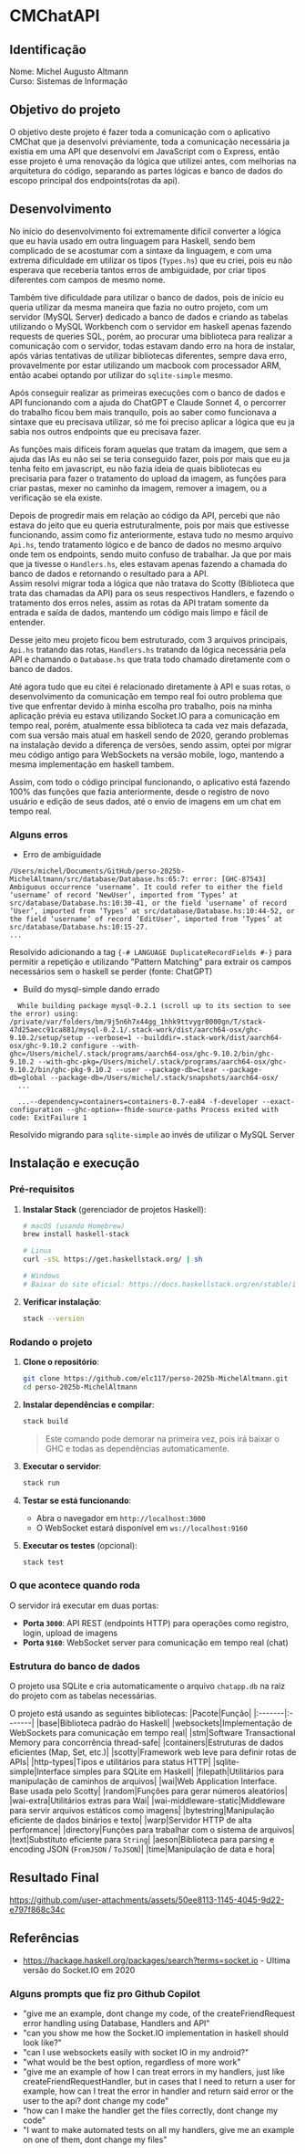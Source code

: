 # CMChatAPI

## Identificação

Nome: Michel Augusto Altmann <br>
Curso: Sistemas de Informação

## Objetivo do projeto

O objetivo deste projeto é fazer toda a comunicação com o aplicativo CMChat que ja desenvolvi préviamente, toda a comunicação necessária ja existia em uma API que desenvolvi em JavaScript com o Express, então esse projeto é uma renovação da lógica que utilizei antes, com melhorias na arquitetura do código, separando as partes lógicas e banco de dados do escopo principal dos endpoints(rotas da api).

## Desenvolvimento

No início do desenvolvimento foi extremamente difícil converter a lógica que eu havia usado em outra linguagem para Haskell, sendo bem complicado de se acostumar com a sintaxe da linguagem, e com uma extrema dificuldade em utilizar os tipos (`Types.hs`) que eu criei, pois eu não esperava que receberia tantos erros de ambiguidade, por criar tipos diferentes com campos de mesmo nome.

Também tive dificuldade para utilizar o banco de dados, pois de início eu queria utilizar da mesma maneira que fazia no outro projeto, com um servidor (MySQL Server) dedicado a banco de dados e criando as tabelas utilizando o MySQL Workbench com o servidor em haskell apenas fazendo requests de queries SQL, porém, ao procurar uma biblioteca para realizar a comunicação com o servidor, todas estavam dando erro na hora de instalar, após várias tentativas de utilizar bibliotecas diferentes, sempre dava erro, provavelmente por estar utilizando um macbook com processador ARM, então acabei optando por utilizar do `sqlite-simple` mesmo.

Após conseguir realizar as primeiras execuções com o banco de dados e API funcionando com a ajuda do ChatGPT e Claude Sonnet 4, o percorrer do trabalho ficou bem mais tranquilo, pois ao saber como funcionava a sintaxe que eu precisava utilizar, só me foi preciso aplicar a lógica que eu ja sabia  nos outros endpoints que eu precisava fazer.

As funções mais difíceis foram aquelas que tratam da imagem, que sem a ajuda das IAs eu não sei se teria conseguido fazer, pois por mais que eu ja tenha feito em javascript, eu não fazia ideia de quais bibliotecas eu precisaria para fazer o tratamento do upload da imagem, as funções para criar pastas, mexer no caminho da imagem, remover a imagem, ou a verificação se ela existe.

Depois de progredir mais em relação ao código da API, percebi que não estava do jeito que eu queria estruturalmente, pois por mais que estivesse funcionando, assim como fiz anteriormente, estava tudo no mesmo arquivo `Api.hs`, tendo tratamento lógico e de banco de dados no mesmo arquivo onde tem os endpoints, sendo muito confuso de trabalhar. Ja que por mais que ja tivesse o `Handlers.hs`, eles estavam apenas fazendo a chamada do banco de dados e retornando o resultado para a API. <br>
Assim resolvi migrar toda a lógica que não tratava do Scotty (Biblioteca que trata das chamadas da API) para os seus respectivos Handlers, e fazendo o tratamento dos erros neles, assim as rotas da API tratam somente da entrada e saída de dados, mantendo um código mais limpo e fácil de entender. 

Desse jeito meu projeto ficou bem estruturado, com 3 arquivos principais, `Api.hs` tratando das rotas, `Handlers.hs` tratando da lógica necessária pela API e chamando o `Database.hs` que trata todo chamado diretamente com o banco de dados.

Até agora tudo que eu citei é relacionado diretamente à API e suas rotas, o desenvolvimento da comunicação em tempo real foi outro problema que tive que enfrentar devido à minha escolha pro trabalho, pois na minha aplicação prévia eu estava utilizando Socket.IO para a comunicação em tempo real, porém, atualmente essa biblioteca ta cada vez mais defazada, com sua versão mais atual em haskell sendo de 2020, gerando problemas na instalação devido a diferença de versões, sendo assim, optei por migrar meu código antigo para WebSockets na versão mobile, logo, mantendo a mesma implementação em haskell tambem.

Assim, com todo o código principal funcionando, o aplicativo está fazendo 100% das funções que fazia anteriormente, desde o registro de novo usuário e edição de seus dados, até o envio de imagens em um chat em tempo real.

### Alguns erros

- Erro de ambiguidade

~~~
/Users/michel/Documents/GitHub/perso-2025b-MichelAltmann/src/database/Database.hs:65:7: error: [GHC-87543] Ambiguous occurrence ‘username’. It could refer to either the field ‘username’ of record ‘NewUser’, imported from ‘Types’ at src/database/Database.hs:10:30-41, or the field ‘username’ of record ‘User’, imported from ‘Types’ at src/database/Database.hs:10:44-52, or the field ‘username’ of record ‘EditUser’, imported from ‘Types’ at src/database/Database.hs:10:15-27. 
...
~~~
Resolvido adicionando a tag `{-# LANGUAGE DuplicateRecordFields #-}` para permitir a repetição e utilizando "Pattern Matching" para extrair os campos necessários sem o haskell se perder (fonte: ChatGPT)

- Build do mysql-simple dando errado
~~~
  While building package mysql-0.2.1 (scroll up to its section to see the error) using: /private/var/folders/bm/9j5n6h7x44gg_1hhk9ttvygr0000gn/T/stack-47d25aecc91ca881/mysql-0.2.1/.stack-work/dist/aarch64-osx/ghc-9.10.2/setup/setup --verbose=1 --builddir=.stack-work/dist/aarch64-osx/ghc-9.10.2 configure --with-ghc=/Users/michel/.stack/programs/aarch64-osx/ghc-9.10.2/bin/ghc-9.10.2 --with-ghc-pkg=/Users/michel/.stack/programs/aarch64-osx/ghc-9.10.2/bin/ghc-pkg-9.10.2 --user --package-db=clear --package-db=global --package-db=/Users/michel/.stack/snapshots/aarch64-osx/
  ... 
  
  ...--dependency=containers=containers-0.7-ea84 -f-developer --exact-configuration --ghc-option=-fhide-source-paths Process exited with code: ExitFailure 1
~~~
Resolvido migrando para `sqlite-simple` ao invés de utilizar o MySQL Server


## Instalação e execução

### Pré-requisitos

1. **Instalar Stack** (gerenciador de projetos Haskell):
   ```bash
   # macOS (usando Homebrew)
   brew install haskell-stack
   
   # Linux
   curl -sSL https://get.haskellstack.org/ | sh
   
   # Windows
   # Baixar do site oficial: https://docs.haskellstack.org/en/stable/install_and_upgrade/
   ```

2. **Verificar instalação**:
   ```bash
   stack --version
   ```

### Rodando o projeto

1. **Clone o repositório**:
   ```bash
   git clone https://github.com/elc117/perso-2025b-MichelAltmann.git
   cd perso-2025b-MichelAltmann
   ```

2. **Instalar dependências e compilar**:
   ```bash
   stack build
   ```
   > Este comando pode demorar na primeira vez, pois irá baixar o GHC e todas as dependências automaticamente.

3. **Executar o servidor**:
   ```bash
   stack run
   ```

4. **Testar se está funcionando**:
   - Abra o navegador em `http://localhost:3000`
   - O WebSocket estará disponível em `ws://localhost:9160`

5. **Executar os testes** (opcional):
   ```bash
   stack test
   ```

### O que acontece quando roda

O servidor irá executar em duas portas:
- **Porta `3000`**: API REST (endpoints HTTP) para operações como registro, login, upload de imagens
- **Porta `9160`**: WebSocket server para comunicação em tempo real (chat)

### Estrutura do banco de dados

O projeto usa SQLite e cria automaticamente o arquivo `chatapp.db` na raiz do projeto com as tabelas necessárias.

O projeto está usando as seguintes bibliotecas:
|Pacote|Função|
|:-------|:-------|
|base|Biblioteca padrão do Haskell|
|websockets|Implementação de WebSockets para comunicação em tempo real|
|stm|Software Transactional Memory para concorrência thread-safe|
|containers|Estruturas de dados eficientes (Map, Set, etc.)|
|scotty|Framework web leve para definir rotas de APIs|
|http-types|Tipos e utilitários para status HTTP|
|sqlite-simple|Interface simples para SQLite em Haskell|
|filepath|Utilitários para manipulação de caminhos de arquivos|
|wai|Web Application Interface. Base usada pelo Scotty|
|random|Funções para gerar números aleatórios|
|wai-extra|Utilitários extras para Wai|
|wai-middleware-static|Middleware para servir arquivos estáticos como imagens|
|bytestring|Manipulação eficiente de dados binários e texto|
|warp|Servidor HTTP de alta performance|
|directory|Funções para trabalhar com o sistema de arquivos|
|text|Substituto eficiente para `String`|
|aeson|Biblioteca para parsing e encoding JSON (`FromJSON` / `ToJSON`)|
|time|Manipulação de data e hora|

## Resultado Final



https://github.com/user-attachments/assets/50ee8113-1145-4045-9d22-e797f868c34c



## Referências

- https://hackage.haskell.org/packages/search?terms=socket.io - Ultima versão do Socket.IO em 2020

### Alguns prompts que fiz pro Github Copilot
- "give me an example, dont change my code, of the createFriendRequest error handling using Database, Handlers and API"
- "can you show me how the Socket.IO implementation in haskell should look like?"
- "can I use websockets easily with socket IO in my android?"
- "what would be the best option, regardless of more work"
- "give me an example of how I can treat errors in my handlers, just like createFriendRequestHandler, but in cases that I need to return a user for example, how can I treat the error in handler and return said error or the user to the api? dont change my code"
- "how can I make the handler get the files correctly, dont change my code"
- "I want to make automated tests on all my handlers, give me an example on one of them, dont change my files"
